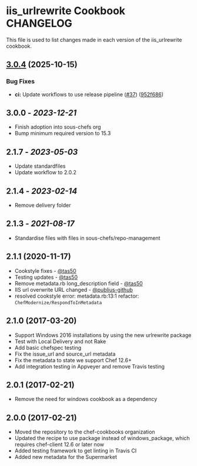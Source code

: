 # iis_urlrewrite Cookbook CHANGELOG

This file is used to list changes made in each version of the iis_urlrewrite cookbook.

## [3.0.4](https://github.com/sous-chefs/iis_urlrewrite/compare/3.0.3...v3.0.4) (2025-10-15)


### Bug Fixes

* **ci:** Update workflows to use release pipeline ([#37](https://github.com/sous-chefs/iis_urlrewrite/issues/37)) ([952f686](https://github.com/sous-chefs/iis_urlrewrite/commit/952f6863ec3fa3fa2add070172148dae33b231d5))

## 3.0.0 - *2023-12-21*

* Finish adoption into sous-chefs org
* Bump minimum required version to 15.3

## 2.1.7 - *2023-05-03*

* Update standardfiles
* Update workflow to 2.0.2

## 2.1.4 - *2023-02-14*

* Remove delivery folder

## 2.1.3 - *2021-08-17*

* Standardise files with files in sous-chefs/repo-management

## 2.1.1 (2020-11-17)

* Cookstyle fixes - [@tas50](https://github.com/tas50)
* Testing updates - [@tas50](https://github.com/tas50)
* Remove metadata.rb long_description field - [@tas50](https://github.com/tas50)
* IIS url overwrite URL changed - [@publius-github](https://github.com/publius-github)
* resolved cookstyle error: metadata.rb:13:1 refactor: `ChefModernize/RespondToInMetadata`

## 2.1.0 (2017-03-20)

* Support Windows 2016 installations by using the new urlrewrite package
* Test with Local Delivery and not Rake
* Add basic chefspec testing
* Fix the issue_url and source_url metadata
* Fix the metadata to state we support Chef 12.6+
* Add integration testing in Appveyer and remove Travis testing

## 2.0.1 (2017-02-21)

* Remove the need for windows cookbook as a dependency

## 2.0.0 (2017-02-21)

* Moved the repository to the chef-cookbooks organization
* Updated the recipe to use package instead of windows_package, which requires chef-client 12.6 or later now
* Added testing framework to get linting in Travis CI
* Added new metadata for the Supermarket
